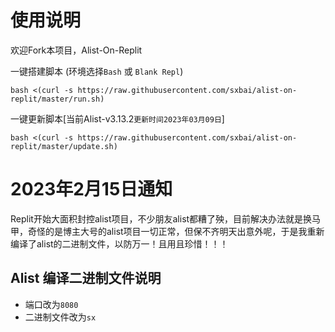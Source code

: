 # 使用说明
欢迎Fork本项目，Alist-On-Replit

一键搭建脚本 (环境选择`Bash` 或 `Blank Repl`)
```
bash <(curl -s https://raw.githubusercontent.com/sxbai/alist-on-replit/master/run.sh)
```

一键更新脚本[当前Alist-v3.13.2`更新时间2023年03月09日`]
```
bash <(curl -s https://raw.githubusercontent.com/sxbai/alist-on-replit/master/update.sh)
```

# 2023年2月15日通知
Replit开始大面积封控alist项目，不少朋友alist都糟了殃，目前解决办法就是换马甲，奇怪的是博主大号的alist项目一切正常，但保不齐明天出意外呢，于是我重新编译了alist的二进制文件，以防万一！且用且珍惜！！！ 

## Alist 编译二进制文件说明
- 端口改为`8080`
- 二进制文件改为`sx`
